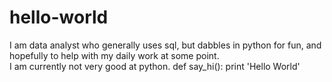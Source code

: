 # hello-world
I am data analyst who generally uses sql, but dabbles in python for fun, and hopefully to help with my daily work at some point.  
I am currently not very good at python.
def say_hi():
  print 'Hello World'
  
